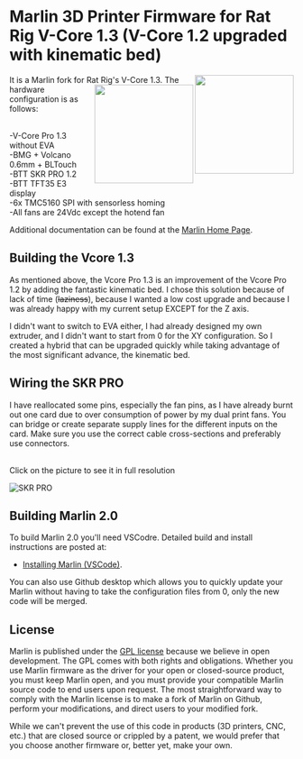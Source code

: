 # Marlin 3D Printer Firmware for Rat Rig V-Core 1.3 (V-Core 1.2 upgraded with kinematic bed)

It is a Marlin fork for Rat Rig's V-Core 1.3.
<img align="right" width=175 src="https://v-core.ratrig.com/assets/logo_rat_small.png" /><img align="right" width=175 src="buildroot/share/pixmaps/logo/marlin-250.png" />
The hardware configuration is as follows:

<br/>-V-Core Pro 1.3 without EVA
<br/>-BMG + Volcano 0.6mm + BLTouch
<br/>-BTT SKR PRO 1.2
<br/>-BTT TFT35 E3 display
<br/>-6x TMC5160 SPI with sensorless homing
<br/>-All fans are 24Vdc except the hotend fan

Additional documentation can be found at the [Marlin Home Page](https://marlinfw.org/).

## Building the Vcore 1.3

As mentioned above, the Vcore Pro 1.3 is an improvement of the Vcore Pro 1.2 by adding the fantastic kinematic bed. I chose this solution because of lack of time (<strike>laziness</strike>), because I wanted a low cost upgrade and because I was already happy with my current setup EXCEPT for the Z axis.

I didn't want to switch to EVA either, I had already designed my own extruder, and I didn't want to start from 0 for the XY configuration. So I created a hybrid that can be upgraded quickly while taking advantage of the most significant advance, the kinematic bed.

## Wiring the SKR PRO

I have reallocated some pins, especially the fan pins, as I have already burnt out one card due to over consumption of power by my dual print fans.
You can bridge or create separate supply lines for the different inputs on the card. Make sure you use the correct cable cross-sections and preferably use connectors.

<br/>Click on the picture to see it in full resolution

![SKR PRO](https://user-images.githubusercontent.com/20129420/124657347-b0f75700-dea2-11eb-9581-7f710452e736.png)


## Building Marlin 2.0

To build Marlin 2.0 you'll need VSCodre. Detailed build and install instructions are posted at:

  - [Installing Marlin (VSCode)](http://marlinfw.org/docs/basics/install_platformio_vscode.html).

You can also use Github desktop which allows you to quickly update your Marlin without having to take the configuration files from 0, only the new code will be merged.


## License

Marlin is published under the [GPL license](/LICENSE) because we believe in open development. The GPL comes with both rights and obligations. Whether you use Marlin firmware as the driver for your open or closed-source product, you must keep Marlin open, and you must provide your compatible Marlin source code to end users upon request. The most straightforward way to comply with the Marlin license is to make a fork of Marlin on Github, perform your modifications, and direct users to your modified fork.

While we can't prevent the use of this code in products (3D printers, CNC, etc.) that are closed source or crippled by a patent, we would prefer that you choose another firmware or, better yet, make your own.
